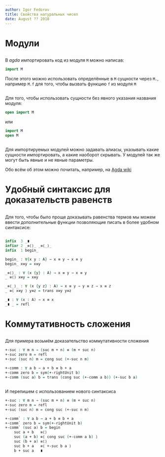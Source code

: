 ```yaml
---
author: Igor Fedorov
title: Свойства натуральных чисел
date: August ?? 2018
---
```


# Модули

##

В _agda_ импортировать код из модуля `M` можно написав:
```agda
import M
```
После этого можно использовать определённые в `M` сущности через `M.`, например `M.f` для того, чтобы вызвать функцию `f` из модуля `M`

##

Для того, чтобы использовать сущности без явного указания названия модуля:
```agda
open import M
```
или
```agda
import M
open M
```

##

Для импортируемых модулей можно задавать алиасы, указывать какие сущности импортировать, а какие наоборот скрывать. У модулей так же могут быть явные и не явные параметры.

Обо всём об этом можно почитать, например, на [Agda wiki](http://wiki.portal.chalmers.se/agda/pmwiki.php?n=ReferenceManual.Modules)

# Удобный синтаксис для доказательств равенств

##

Для того, чтобы было проще доказывать равенства термов мы можем ввести дополнительные функции позволяющие писать в более удобном синтаксисе:

##

```agda
infix  3 _∎
infixr 2 _≡⟨⟩_ _≡⟨_⟩_
infix  1 begin_
```
```agda
begin_ : ∀{x y : A} → x ≡ y → x ≡ y
begin_ x≡y = x≡y

_≡⟨⟩_ : ∀ (x {y} : A) → x ≡ y → x ≡ y
_ ≡⟨⟩ x≡y = x≡y

_≡⟨_⟩_ : ∀ (x {y z} : A) → x ≡ y → y ≡ z → x ≡ z
_ ≡⟨ x≡y ⟩ y≡z = trans x≡y y≡z

_∎ : ∀ (x : A) → x ≡ x
_∎ _ = refl
```

# Коммутативность сложения

##

 Для примера возьмём доказательство коммутативности сложения
```agda
+-suc : ∀ m n → (suc m + n) ≡ (m + suc n)
+-suc zero m = refl
+-suc (suc n) m = cong suc (+-suc n m)
```
```agda
+-comm : ∀ a b → a + b ≡ b + a
+-comm zero b = sym(+-rightUnit b)
+-comm (suc a) b = trans (cong suc (+-comm a b)) (+-suc b a)
```

##

И перепишем с использованием нового синтаксиса
```agda
+-suc : ∀ m n → (suc m + n) ≡ (m + suc n)
+-suc zero m = refl
+-suc (suc n) m = cong suc (+-suc n m)
```
```agda
+-comm` : ∀ a b → a + b ≡ b + a
+-comm` zero b = sym(+-rightUnit b)
+-comm` (suc a) b = begin
    suc a + b   ≡⟨⟩
    suc (a + b) ≡⟨ cong suc (+-comm a b) ⟩
    suc (b + a) ≡⟨⟩
    suc b + a   ≡⟨ +-suc b a ⟩
    b + suc a   ∎
```
